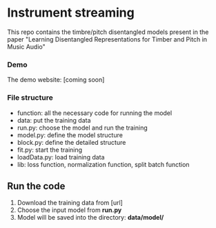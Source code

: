 # Instrument streaming

This repo contains the timbre/pitch disentangled models present in the paper "Learning Disentangled Representations for
Timber and Pitch in Music Audio"

### Demo
The demo website: [coming soon]

### File structure
- function: all the necessary code for running the model
- data: put the training data
- run.py: choose the model and run the training
- model.py: define the model structure
- block.py: define the detailed structure
- fit.py: start the training 
- loadData.py: load training data
- lib: loss function, normalization function, split batch function

## Run the code
1. Download the training data from [url]
2. Choose the input model from **run.py**
3. Model will be saved into the directory: **data/model/**
